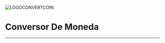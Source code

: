 ![LOGOCONVERTCOIN](https://user-images.githubusercontent.com/104738144/209450152-fdd84f86-a8b9-42de-92c9-5e105ab0a77d.png)

<h1> Conversor De Moneda </h1>
<hr>
